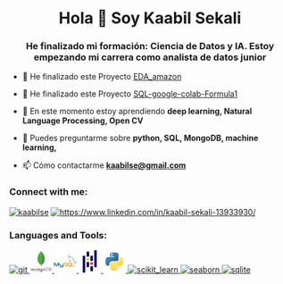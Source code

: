 <h1 align="center">Hola 👋 Soy Kaabil Sekali</h1>
<h3 align="center">He finalizado mi formación: Ciencia de Datos y IA. Estoy empezando mi carrera como analista de datos junior</h3>

- 🔭 He finalizado este Proyecto [EDA_amazon](https://github.com/Esniak/-EDA-Amazon-Sales)

- 🔭 He finalizado este Proyecto [SQL-google-colab-Formula1](https://github.com/Esniak/SQL-google-colab-Formula1)

- 🌱 En este momento estoy aprendiendo **deep learning, Natural Language Processing, Open CV**

- 💬 Puedes preguntarme sobre **python, SQL, MongoDB, machine learning,**

- 📫 Cómo contactarme **kaabilse@gmail.com**

<h3 align="left">Connect with me:</h3>
<p align="left">
<a href="https://twitter.com/kaabilse" target="blank"><img align="center" src="https://raw.githubusercontent.com/rahuldkjain/github-profile-readme-generator/master/src/images/icons/Social/twitter.svg" alt="kaabilse" height="30" width="40" /></a>
<a href="https://linkedin.com/in/https://www.linkedin.com/in/kaabil-sekali-13933930/" target="blank"><img align="center" src="https://raw.githubusercontent.com/rahuldkjain/github-profile-readme-generator/master/src/images/icons/Social/linked-in-alt.svg" alt="https://www.linkedin.com/in/kaabil-sekali-13933930/" height="30" width="40" /></a>
</p>

<h3 align="left">Languages and Tools:</h3>
<p align="left"> <a href="https://git-scm.com/" target="_blank" rel="noreferrer"> <img src="https://www.vectorlogo.zone/logos/git-scm/git-scm-icon.svg" alt="git" width="40" height="40"/> </a> <a href="https://www.mongodb.com/" target="_blank" rel="noreferrer"> <img src="https://raw.githubusercontent.com/devicons/devicon/master/icons/mongodb/mongodb-original-wordmark.svg" alt="mongodb" width="40" height="40"/> </a> <a href="https://www.mysql.com/" target="_blank" rel="noreferrer"> <img src="https://raw.githubusercontent.com/devicons/devicon/master/icons/mysql/mysql-original-wordmark.svg" alt="mysql" width="40" height="40"/> </a> <a href="https://pandas.pydata.org/" target="_blank" rel="noreferrer"> <img src="https://raw.githubusercontent.com/devicons/devicon/2ae2a900d2f041da66e950e4d48052658d850630/icons/pandas/pandas-original.svg" alt="pandas" width="40" height="40"/> </a> <a href="https://www.python.org" target="_blank" rel="noreferrer"> <img src="https://raw.githubusercontent.com/devicons/devicon/master/icons/python/python-original.svg" alt="python" width="40" height="40"/> </a> <a href="https://scikit-learn.org/" target="_blank" rel="noreferrer"> <img src="https://upload.wikimedia.org/wikipedia/commons/0/05/Scikit_learn_logo_small.svg" alt="scikit_learn" width="40" height="40"/> </a> <a href="https://seaborn.pydata.org/" target="_blank" rel="noreferrer"> <img src="https://seaborn.pydata.org/_images/logo-mark-lightbg.svg" alt="seaborn" width="40" height="40"/> </a> <a href="https://www.sqlite.org/" target="_blank" rel="noreferrer"> <img src="https://www.vectorlogo.zone/logos/sqlite/sqlite-icon.svg" alt="sqlite" width="40" height="40"/> </a> </p>

